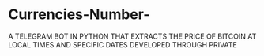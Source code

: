 # Currencies-Number-
A TELEGRAM BOT IN PYTHON THAT EXTRACTS THE PRICE OF BITCOIN AT LOCAL TIMES AND SPECIFIC DATES DEVELOPED THROUGH PRIVATE 
